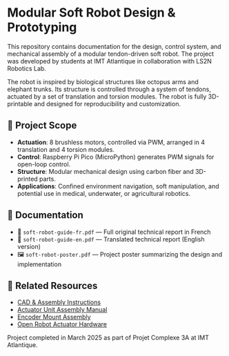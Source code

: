 # Modular Soft Robot Design & Prototyping

This repository contains documentation for the design, control system, and mechanical assembly of a modular tendon-driven soft robot. The project was developed by students at IMT Atlantique in collaboration with LS2N Robotics Lab.

The robot is inspired by biological structures like octopus arms and elephant trunks. Its structure is controlled through a system of tendons, actuated by a set of translation and torsion modules. The robot is fully 3D-printable and designed for reproducibility and customization.

## 📘 Project Scope

- **Actuation**: 8 brushless motors, controlled via PWM, arranged in 4 translation and 4 torsion modules.
- **Control**: Raspberry Pi Pico (MicroPython) generates PWM signals for open-loop control.
- **Structure**: Modular mechanical design using carbon fiber and 3D-printed parts.
- **Applications**: Confined environment navigation, soft manipulation, and potential use in medical, underwater, or agricultural robotics.

## 🧾 Documentation

- 📄 `soft-robot-guide-fr.pdf` — Full original technical report in French
- 📄 `soft-robot-guide-en.pdf` — Translated technical report (English version)
- 🖼️ `soft-robot-poster.pdf` — Project poster summarizing the design and implementation

## 🔗 Related Resources

- [CAD & Assembly Instructions](https://drive.google.com/drive/folders/1-UzpPLCmslqcSs-0DEPWHgyKrePXdWNa?usp=drive_link)
- [Actuator Unit Assembly Manual](https://drive.google.com/file/d/1cwoCN-Bz9DuOh9sWZBFv4c0yCU_1f9Yh/view?usp=drive_link)
- [Encoder Mount Assembly](https://drive.google.com/file/d/1M4ncAQqrbUTjT0UvDa6qT_8cq7Nisqg9/view?usp=drive_link)
- [Open Robot Actuator Hardware](https://github.com/open-dynamic-robot-initiative/open_robot_actuator_hardware)

Project completed in March 2025 as part of Projet Complexe 3A at IMT Atlantique.
